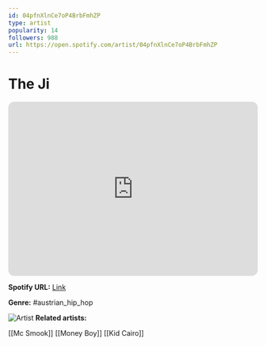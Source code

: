 ```yaml
---
id: 04pfnXlnCe7oP4BrbFmhZP
type: artist
popularity: 14
followers: 988
url: https://open.spotify.com/artist/04pfnXlnCe7oP4BrbFmhZP
---
```

# The Ji

<iframe style="border-radius:12px" src="https://open.spotify.com/embed/artist/04pfnXlnCe7oP4BrbFmhZP" width="100%" height="352" frameBorder="0" allowfullscreen="" allow="autoplay; clipboard-write; encrypted-media; fullscreen; picture-in-picture" loading="lazy"></iframe>

**Spotify URL:** [Link](https://open.spotify.com/artist/04pfnXlnCe7oP4BrbFmhZP)

**Genre:**  #austrian_hip_hop

![Artist](https://i.scdn.co/image/ab6761610000e5eb7900cb2597f1089a38e3d5fe)
**Related artists:**

[[Mc Smook]]
[[Money Boy]]
[[Kid Cairo]]
